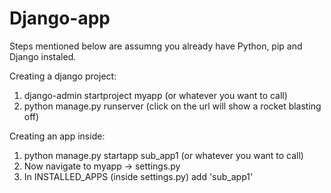 # Django-app
Steps mentioned below are assumng you already have Python, pip and Django instaled.  

Creating a django project:
1. django-admin startproject myapp (or whatever you want to call)
2. python manage.py runserver (click on the url will show a rocket blasting off)

Creating an app inside:
1. python manage.py startapp sub_app1 (or whatever you want to call)
2. Now navigate to myapp -> settings.py
3. In INSTALLED_APPS (inside settings.py) add 'sub_app1'
